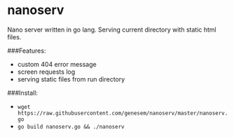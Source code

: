 nanoserv
========

Nano server written in go lang.
Serving current directory with static html files.

###Features:

* custom 404 error message
* screen requests log
* serving static files from run directory


###Install:

* `wget https://raw.githubusercontent.com/genesem/nanoserv/master/nanoserv.go`
* `go build nanoserv.go && ./nanoserv`


